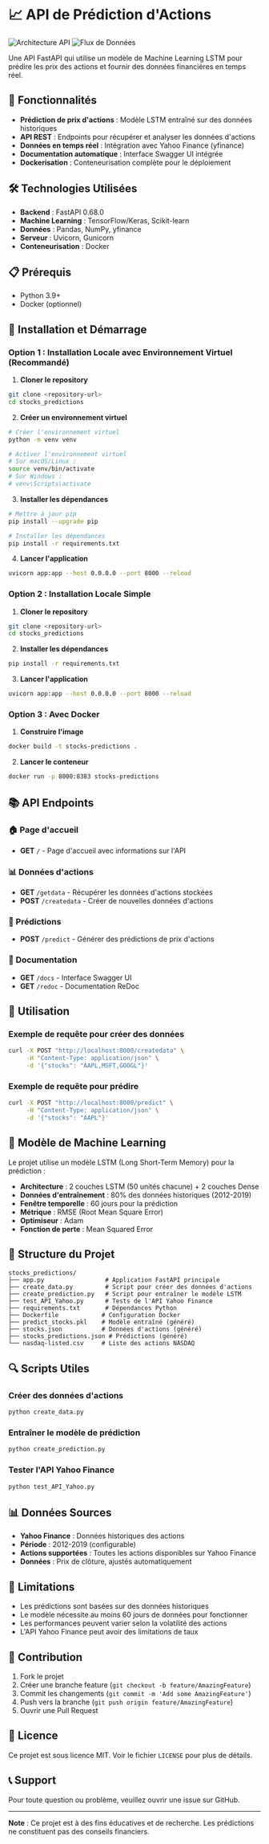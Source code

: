 # 📈 API de Prédiction d'Actions

![Architecture API](assets/connector1.png)
![Flux de Données](assets/connector2.png)

Une API FastAPI qui utilise un modèle de Machine Learning LSTM pour prédire les prix des actions et fournir des données financières en temps réel.

## 🚀 Fonctionnalités

- **Prédiction de prix d'actions** : Modèle LSTM entraîné sur des données historiques
- **API REST** : Endpoints pour récupérer et analyser les données d'actions
- **Données en temps réel** : Intégration avec Yahoo Finance (yfinance)
- **Documentation automatique** : Interface Swagger UI intégrée
- **Dockerisation** : Conteneurisation complète pour le déploiement

## 🛠️ Technologies Utilisées

- **Backend** : FastAPI 0.68.0
- **Machine Learning** : TensorFlow/Keras, Scikit-learn
- **Données** : Pandas, NumPy, yfinance
- **Serveur** : Uvicorn, Gunicorn
- **Conteneurisation** : Docker

## 📋 Prérequis

- Python 3.9+
- Docker (optionnel)

## 🚀 Installation et Démarrage

### Option 1 : Installation Locale avec Environnement Virtuel (Recommandé)

1. **Cloner le repository**

```bash
git clone <repository-url>
cd stocks_predictions
```

2. **Créer un environnement virtuel**

```bash
# Créer l'environnement virtuel
python -m venv venv

# Activer l'environnement virtuel
# Sur macOS/Linux :
source venv/bin/activate
# Sur Windows :
# venv\Scripts\activate
```

3. **Installer les dépendances**

```bash
# Mettre à jour pip
pip install --upgrade pip

# Installer les dépendances
pip install -r requirements.txt
```

4. **Lancer l'application**

```bash
uvicorn app:app --host 0.0.0.0 --port 8000 --reload
```

### Option 2 : Installation Locale Simple

1. **Cloner le repository**

```bash
git clone <repository-url>
cd stocks_predictions
```

2. **Installer les dépendances**

```bash
pip install -r requirements.txt
```

3. **Lancer l'application**

```bash
uvicorn app:app --host 0.0.0.0 --port 8000 --reload
```

### Option 3 : Avec Docker

1. **Construire l'image**

```bash
docker build -t stocks-predictions .
```

2. **Lancer le conteneur**

```bash
docker run -p 8000:8383 stocks-predictions
```

## 📚 API Endpoints

### 🏠 Page d'accueil

- **GET** `/` - Page d'accueil avec informations sur l'API

### 📊 Données d'actions

- **GET** `/getdata` - Récupérer les données d'actions stockées
- **POST** `/createdata` - Créer de nouvelles données d'actions

### 🔮 Prédictions

- **POST** `/predict` - Générer des prédictions de prix d'actions

### 📖 Documentation

- **GET** `/docs` - Interface Swagger UI
- **GET** `/redoc` - Documentation ReDoc

## 🔧 Utilisation

### Exemple de requête pour créer des données

```bash
curl -X POST "http://localhost:8000/createdata" \
     -H "Content-Type: application/json" \
     -d '{"stocks": "AAPL,MSFT,GOOGL"}'
```

### Exemple de requête pour prédire

```bash
curl -X POST "http://localhost:8000/predict" \
     -H "Content-Type: application/json" \
     -d '{"stocks": "AAPL"}'
```

## 🧠 Modèle de Machine Learning

Le projet utilise un modèle LSTM (Long Short-Term Memory) pour la prédiction :

- **Architecture** : 2 couches LSTM (50 unités chacune) + 2 couches Dense
- **Données d'entraînement** : 80% des données historiques (2012-2019)
- **Fenêtre temporelle** : 60 jours pour la prédiction
- **Métrique** : RMSE (Root Mean Square Error)
- **Optimiseur** : Adam
- **Fonction de perte** : Mean Squared Error

## 📁 Structure du Projet

```
stocks_predictions/
├── app.py                 # Application FastAPI principale
├── create_data.py         # Script pour créer des données d'actions
├── create_prediction.py   # Script pour entraîner le modèle LSTM
├── test_API_Yahoo.py      # Tests de l'API Yahoo Finance
├── requirements.txt       # Dépendances Python
├── Dockerfile            # Configuration Docker
├── predict_stocks.pkl    # Modèle entraîné (généré)
├── stocks.json           # Données d'actions (généré)
├── stocks_predictions.json # Prédictions (généré)
└── nasdaq-listed.csv     # Liste des actions NASDAQ
```

## 🔍 Scripts Utiles

### Créer des données d'actions

```bash
python create_data.py
```

### Entraîner le modèle de prédiction

```bash
python create_prediction.py
```

### Tester l'API Yahoo Finance

```bash
python test_API_Yahoo.py
```

## 📊 Données Sources

- **Yahoo Finance** : Données historiques des actions
- **Période** : 2012-2019 (configurable)
- **Actions supportées** : Toutes les actions disponibles sur Yahoo Finance
- **Données** : Prix de clôture, ajustés automatiquement

## 🚨 Limitations

- Les prédictions sont basées sur des données historiques
- Le modèle nécessite au moins 60 jours de données pour fonctionner
- Les performances peuvent varier selon la volatilité des actions
- L'API Yahoo Finance peut avoir des limitations de taux

## 🤝 Contribution

1. Fork le projet
2. Créer une branche feature (`git checkout -b feature/AmazingFeature`)
3. Commit les changements (`git commit -m 'Add some AmazingFeature'`)
4. Push vers la branche (`git push origin feature/AmazingFeature`)
5. Ouvrir une Pull Request

## 📄 Licence

Ce projet est sous licence MIT. Voir le fichier `LICENSE` pour plus de détails.

## 📞 Support

Pour toute question ou problème, veuillez ouvrir une issue sur GitHub.

---

**Note** : Ce projet est à des fins éducatives et de recherche. Les prédictions ne constituent pas des conseils financiers.
